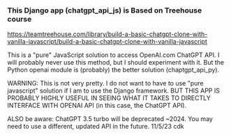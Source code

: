 ### This Django app (chatgpt_api_js) is Based on Treehouse course

https://teamtreehouse.com/library/build-a-basic-chatgpt-clone-with-vanilla-javascript/build-a-basic-chatgpt-clone-with-vanilla-javascript

This is a "pure" JavaScript solution to access OpenAI.com ChatGPT API.
I will probably never use this method, but I should experiment with it.
But the Python openai module is (probably) the better solution (chaptgpt_api_py).

WARNING: This is not very pretty. I do not want to have to use "pure javascript" solution
if I am to use the Django framework. BUT THIS APP IS PROBABLY HIGHLY USEFUL IN SEEING WHAT
IT TAKES TO DIRECTLY INTERFACE WITH OPENAI API (in this case, the ChatGPT API).

ALSO be aware: ChatGPT 3.5 turbo will be deprecated ~2024. You may need to use a different,
updated API in the future. 11/5/23 cdk
